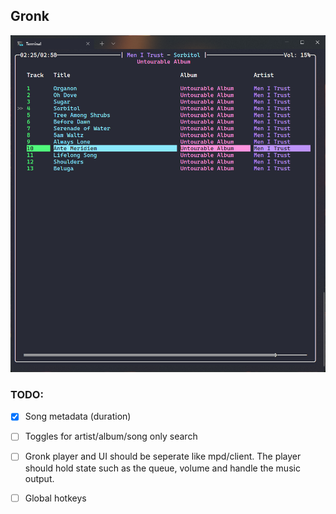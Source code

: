 ## Gronk

![](photos/1.png)

### TODO:

- [x] Song metadata (duration)

- [ ] Toggles for artist/album/song only search

- [ ] Gronk player and UI should be seperate like mpd/client. The player should hold state such as the queue, volume and handle the music output.

- [ ] Global hotkeys
